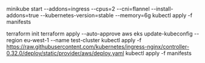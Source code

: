 minikube start --addons=ingress --cpus=2 --cni=flannel --install-addons=true --kubernetes-version=stable --memory=6g
kubectl apply -f manifests

terraform init
terraform apply --auto-approve
aws eks update-kubeconfig --region eu-west-1 --name test-cluster
kubectl apply -f https://raw.githubusercontent.com/kubernetes/ingress-nginx/controller-0.32.0/deploy/static/provider/aws/deploy.yaml
kubectl apply -f manifests